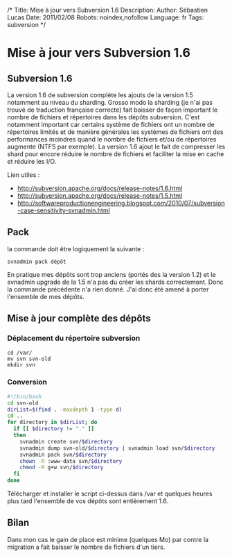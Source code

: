 /*
Title: Mise à jour vers Subversion 1.6
Description: 
Author: Sébastien Lucas
Date: 2011/02/08
Robots: noindex,nofollow
Language: fr
Tags: subversion
*/
# Mise à jour vers Subversion 1.6

## Subversion 1.6
La version 1.6 de subversion complète les ajouts de la version 1.5 notamment au niveau du sharding. Grosso modo la sharding (je n'ai pas trouvé de traduction française correcte) fait baisser de façon important le nombre de fichiers et répertoires dans les dépôts subversion. C'est notamment important car certains système de fichiers ont un nombre de répertoires limités et de manière générales les systèmes de fichiers ont des performances moindres quand le nombre de fichiers et/ou de répertoires augmente (NTFS par exemple). La version 1.6 ajout le fait de compresser les shard pour encore réduire le nombre de fichiers et faciliter la mise en cache et réduire les I/O.

Lien utiles :
*	http://subversion.apache.org/docs/release-notes/1.6.html
*	http://subversion.apache.org/docs/release-notes/1.5.html
*	http://softwareproductionengineering.blogspot.com/2010/07/subversion-case-sensitivity-svnadmin.html

## Pack

la commande doit être logiquement la suivante :

```
svnadmin pack dépôt
```
En pratique mes dépôts sont trop anciens (portés des la version 1.2) et le svnadmin upgrade de la 1.5 n'a pas du créer les shards correctement. Donc la commande précédente n'a rien donné. J'ai donc été amené à porter l'ensemble de mes dépôts.

## Mise à jour complète des dépôts

### Déplacement du répertoire subversion

```
cd /var/
mv svn svn-old
mkdir svn
```

### Conversion

```bash
#!/bin/bash
cd svn-old
dirList=$(find . -maxdepth 1 -type d)
cd ..
for directory in $dirList; do
  if [[ $directory != "." ]]
  then
    svnadmin create svn/$directory
    svnadmin dump svn-old/$directory | svnadmin load svn/$directory
    svnadmin pack svn/$directory
    chown -R :www-data svn/$directory
    chmod -R g+w svn/$directory
  fi
done
```
Télécharger et installer le script ci-dessus dans /var et quelques heures plus tard l'ensemble de vos dépôts sont entièrement 1.6.

## Bilan

Dans mon cas le gain de place est minime (quelques Mo) par contre la migration a fait baisser le nombre de fichiers d'un tiers.


